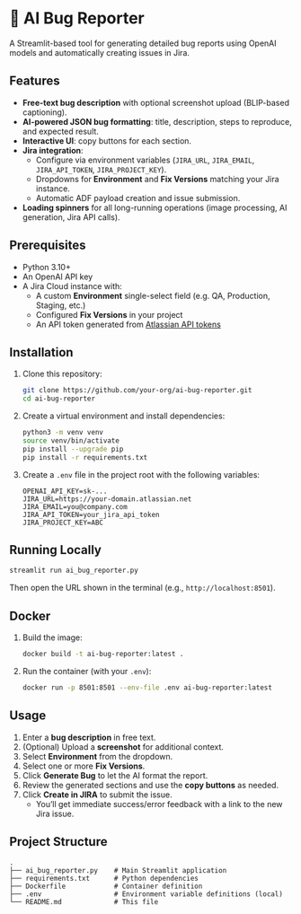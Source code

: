 # 🐞 AI Bug Reporter

A Streamlit-based tool for generating detailed bug reports using OpenAI models and automatically creating issues in Jira.

## Features

- **Free-text bug description** with optional screenshot upload (BLIP-based captioning).
- **AI-powered JSON bug formatting**: title, description, steps to reproduce, and expected result.
- **Interactive UI**: copy buttons for each section.
- **Jira integration**:
  - Configure via environment variables (`JIRA_URL`, `JIRA_EMAIL`, `JIRA_API_TOKEN`, `JIRA_PROJECT_KEY`).
  - Dropdowns for **Environment** and **Fix Versions** matching your Jira instance.
  - Automatic ADF payload creation and issue submission.
- **Loading spinners** for all long-running operations (image processing, AI generation, Jira API calls).

## Prerequisites

- Python 3.10+
- An OpenAI API key
- A Jira Cloud instance with:
  - A custom **Environment** single-select field (e.g. QA, Production, Staging, etc.)
  - Configured **Fix Versions** in your project
  - An API token generated from [Atlassian API tokens](https://id.atlassian.com/manage-profile/security/api-tokens)

## Installation

1. Clone this repository:
   ```bash
   git clone https://github.com/your-org/ai-bug-reporter.git
   cd ai-bug-reporter
   ```

2. Create a virtual environment and install dependencies:
   ```bash
   python3 -m venv venv
   source venv/bin/activate
   pip install --upgrade pip
   pip install -r requirements.txt
   ```

3. Create a `.env` file in the project root with the following variables:
   ```dotenv
   OPENAI_API_KEY=sk-...
   JIRA_URL=https://your-domain.atlassian.net
   JIRA_EMAIL=you@company.com
   JIRA_API_TOKEN=your_jira_api_token
   JIRA_PROJECT_KEY=ABC
   ```

## Running Locally

```bash
streamlit run ai_bug_reporter.py
```

Then open the URL shown in the terminal (e.g., `http://localhost:8501`).

## Docker

1. Build the image:
   ```bash
   docker build -t ai-bug-reporter:latest .
   ```

2. Run the container (with your `.env`):
   ```bash
   docker run -p 8501:8501 --env-file .env ai-bug-reporter:latest
   ```

## Usage

1. Enter a **bug description** in free text.
2. (Optional) Upload a **screenshot** for additional context.
3. Select **Environment** from the dropdown.
4. Select one or more **Fix Versions**.
5. Click **Generate Bug** to let the AI format the report.
6. Review the generated sections and use the **copy buttons** as needed.
7. Click **Create in JIRA** to submit the issue.  
   - You’ll get immediate success/error feedback with a link to the new Jira issue.

## Project Structure

```
.
├── ai_bug_reporter.py    # Main Streamlit application
├── requirements.txt      # Python dependencies
├── Dockerfile            # Container definition
├── .env                  # Environment variable definitions (local)
└── README.md             # This file
```
